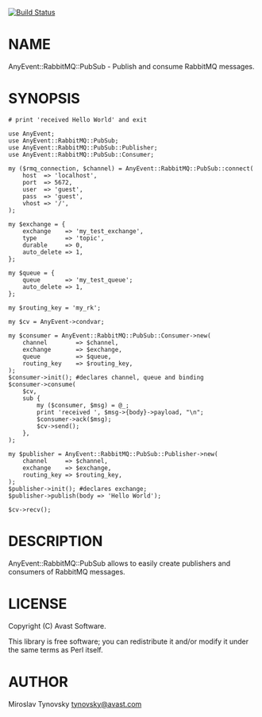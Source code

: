 [![Build Status](https://travis-ci.org/tynovsky/AnyEvent-RabbitMQ-PubSub.svg?branch=master)](https://travis-ci.org/tynovsky/AnyEvent-RabbitMQ-PubSub)
# NAME

AnyEvent::RabbitMQ::PubSub - Publish and consume RabbitMQ messages.

# SYNOPSIS

    # print 'received Hello World' and exit

    use AnyEvent;
    use AnyEvent::RabbitMQ::PubSub;
    use AnyEvent::RabbitMQ::PubSub::Publisher;
    use AnyEvent::RabbitMQ::PubSub::Consumer;

    my ($rmq_connection, $channel) = AnyEvent::RabbitMQ::PubSub::connect(
        host  => 'localhost',
        port  => 5672,
        user  => 'guest',
        pass  => 'guest',
        vhost => '/',
    );

    my $exchange = {
        exchange    => 'my_test_exchange',
        type        => 'topic',
        durable     => 0,
        auto_delete => 1,
    };

    my $queue = {
        queue       => 'my_test_queue';
        auto_delete => 1,
    };

    my $routing_key = 'my_rk';

    my $cv = AnyEvent->condvar;

    my $consumer = AnyEvent::RabbitMQ::PubSub::Consumer->new(
        channel        => $channel,
        exchange       => $exchange,
        queue          => $queue,
        routing_key    => $routing_key,
    );
    $consumer->init(); #declares channel, queue and binding
    $consumer->consume(
        $cv,
        sub {
            my ($consumer, $msg) = @_;
            print 'received ', $msg->{body}->payload, "\n";
            $consumer->ack($msg);
            $cv->send();
        },
    );

    my $publisher = AnyEvent::RabbitMQ::PubSub::Publisher->new(
        channel     => $channel,
        exchange    => $exchange,
        routing_key => $routing_key,
    );
    $publisher->init(); #declares exchange;
    $publisher->publish(body => 'Hello World');

    $cv->recv();

# DESCRIPTION

AnyEvent::RabbitMQ::PubSub allows to easily create publishers and consumers
of RabbitMQ messages.

# LICENSE

Copyright (C) Avast Software.

This library is free software; you can redistribute it and/or modify
it under the same terms as Perl itself.

# AUTHOR

Miroslav Tynovsky <tynovsky@avast.com>
